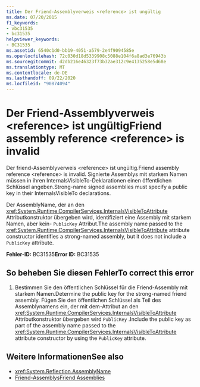 ```yaml
---
title: Der Friend-Assemblyverweis <reference> ist ungültig
ms.date: 07/20/2015
f1_keywords:
- vbc31535
- bc31535
helpviewer_keywords:
- BC31535
ms.assetid: 6540c1d0-bb19-4051-a579-2e4f9094585e
ms.openlocfilehash: 72c030d18d5339908c5088e104f6a8ad3e76943b
ms.sourcegitcommit: d2db216e46323f73b32ae312c9e4135258e5d68e
ms.translationtype: MT
ms.contentlocale: de-DE
ms.lasthandoff: 09/22/2020
ms.locfileid: "90874094"
---
```

# <a name="friend-assembly-reference-reference-is-invalid"></a><span data-ttu-id="9f6e9-102">Der Friend-Assemblyverweis \<reference> ist ungültig</span><span class="sxs-lookup"><span data-stu-id="9f6e9-102">Friend assembly reference \<reference> is invalid</span></span>

<span data-ttu-id="9f6e9-103">Der friend-Assemblyverweis \<reference> ist ungültig.</span><span class="sxs-lookup"><span data-stu-id="9f6e9-103">Friend assembly reference \<reference> is invalid.</span></span> <span data-ttu-id="9f6e9-104">Signierte Assemblys mit starkem Namen müssen in ihren InternalsVisibleTo-Deklarationen einen öffentlichen Schlüssel angeben.</span><span class="sxs-lookup"><span data-stu-id="9f6e9-104">Strong-name signed assemblies must specify a public key in their InternalsVisibleTo declarations.</span></span>  
  
 <span data-ttu-id="9f6e9-105">Der AssemblyName, der an den <xref:System.Runtime.CompilerServices.InternalsVisibleToAttribute> Attributkonstruktor übergeben wird, identifiziert eine Assembly mit starkem Namen, aber kein- `PublicKey` Attribut.</span><span class="sxs-lookup"><span data-stu-id="9f6e9-105">The assembly name passed to the <xref:System.Runtime.CompilerServices.InternalsVisibleToAttribute> attribute constructor identifies a strong-named assembly, but it does not include a `PublicKey` attribute.</span></span>  
  
 <span data-ttu-id="9f6e9-106">**Fehler-ID:** BC31535</span><span class="sxs-lookup"><span data-stu-id="9f6e9-106">**Error ID:** BC31535</span></span>  
  
## <a name="to-correct-this-error"></a><span data-ttu-id="9f6e9-107">So beheben Sie diesen Fehler</span><span class="sxs-lookup"><span data-stu-id="9f6e9-107">To correct this error</span></span>  
  
1. <span data-ttu-id="9f6e9-108">Bestimmen Sie den öffentlichen Schlüssel für die Friend-Assembly mit starkem Namen.</span><span class="sxs-lookup"><span data-stu-id="9f6e9-108">Determine the public key for the strong-named friend assembly.</span></span> <span data-ttu-id="9f6e9-109">Fügen Sie den öffentlichen Schlüssel als Teil des Assemblynamens ein, der mit dem-Attribut an den <xref:System.Runtime.CompilerServices.InternalsVisibleToAttribute> Attributkonstruktor übergeben wird `PublicKey` .</span><span class="sxs-lookup"><span data-stu-id="9f6e9-109">Include the public key as part of the assembly name passed to the <xref:System.Runtime.CompilerServices.InternalsVisibleToAttribute> attribute constructor by using the `PublicKey` attribute.</span></span>  
  
## <a name="see-also"></a><span data-ttu-id="9f6e9-110">Weitere Informationen</span><span class="sxs-lookup"><span data-stu-id="9f6e9-110">See also</span></span>

- <xref:System.Reflection.AssemblyName>
- [<span data-ttu-id="9f6e9-111">Friend-Assemblys</span><span class="sxs-lookup"><span data-stu-id="9f6e9-111">Friend Assemblies</span></span>](../../../standard/assembly/friend.md)
